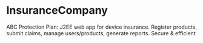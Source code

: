# InsuranceCompany
ABC Protection Plan: J2EE web app for device insurance. Register products, submit claims, manage users/products, generate reports. Secure &amp; efficient
